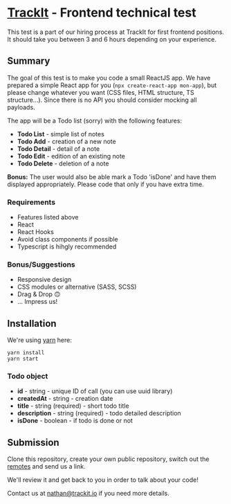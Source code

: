 # [TrackIt](https://trackit.io/) - Frontend technical test

This test is a part of our hiring process at TrackIt for first frontend positions. It should take you between 3 and 6 hours depending on your experience.


## Summary
The goal of this test is to make you code a small ReactJS app. We have prepared a simple React app for you (`npx create-react-app mon-app`), but please change whatever you want (CSS files, HTML structure, TS structure...). Since there is no API you should consider mocking all payloads.

The app will be a Todo list (sorry) with the following features:
- **Todo List** - simple list of notes
- **Todo Add** - creation of a new note
- **Todo Detail** - detail of a note
- **Todo Edit** - edition of an existing note
- **Todo Delete** - deletion of a note

**Bonus:** The user would also be able mark a Todo 'isDone' and have them displayed appropriately. Please code that only if you have extra time.

### Requirements
- Features listed above
- React
- React Hooks
- Avoid class components if possible
- Typescript is hihgly recommended

### Bonus/Suggestions
- Responsive design
- CSS modules or alternative (SASS, SCSS)
- Drag & Drop 🙃
- ... Impress us!


## Installation
We're using [yarn](https://yarnpkg.com) here:
```
yarn install
yarn start
```

### Todo object
- **id** - string - unique ID of call (you can use uuid library)
- **createdAt** - string - creation date
- **title** - string (required) - short todo title
- **description** - string (required) - todo detailed description
- **isDone** - boolean - if todo is done or not


## Submission
Clone this repository, create your own public repository, switch out the [remotes](https://git-scm.com/book/en/v2/Git-Basics-Working-with-Remotes) and send us a link.

We'll review it and get back to you in order to talk about your code!

Contact us at nathan@trackit.io if you need more details.
